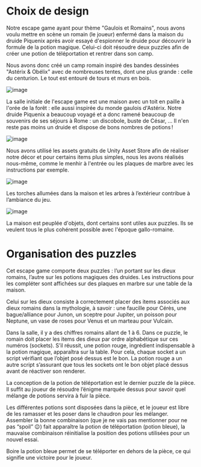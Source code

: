 # Choix de design 

Notre escape game ayant pour thème "Gaulois et Romains", nous avons voulu mettre en scène un romain (le joueur) enfermé dans la maison du druide Piquenix après avoir essayé d'espionner le druide pour découvrir la formule de la potion magique. Celui-ci doit résoudre deux puzzles afin de créer une potion de téléportation et rentrer dans son camp. 

Nous avons donc créé un camp romain inspiré des bandes dessinées "Astérix & Obélix" avec de nombreuses tentes, dont une plus grande : celle du centurion. Le tout est entouré de tours et murs en bois. 

![image](https://github.com/melosamsam/Escape_Game_Gaulois/assets/103419843/adabde2b-585c-45b8-81c9-d1315529f6ed)

La salle initiale de l'escape game est une maison avec un toit en paille à l'orée de la forêt : elle aussi inspirée du monde gaulois d'Astérix. Notre druide Piquenix a beaucoup voyagé et a donc ramené beaucoup de souvenirs de ses séjours à Rome : un discobole, buste de César, ... Il n'en reste pas moins un druide et dispose de bons nombres de potions !  

![image](https://github.com/melosamsam/Escape_Game_Gaulois/assets/103419843/d520447f-b237-4c9a-8cfc-9602ee705db6)

Nous avons utilisé les assets gratuits de Unity Asset Store afin de réaliser notre décor et pour certains items plus simples, nous les avons réalisés nous-même, comme le menhir à l'entrée ou les plaques de marbre avec les instructions par exemple. 

![image](https://github.com/melosamsam/Escape_Game_Gaulois/assets/103419843/6ed82271-d760-4f96-a0e4-be95bf16df8f)

Les torches allumées dans la maison et les arbres à l’extérieur contribue à l’ambiance du jeu. 

![image](https://github.com/melosamsam/Escape_Game_Gaulois/assets/103419843/e6ad916c-8ae7-4b63-b51b-ef49cb7af305)

La maison est peuplée d'objets, dont certains sont utiles aux puzzles. Ils se veulent tous le plus cohérent possible avec l'époque gallo-romaine. 

 
 

# Organisation des puzzles 

Cet escape game comporte deux puzzles : l’un portant sur les dieux romains, l’autre sur les potions magiques des druides. Les instructions pour les compléter sont affichées sur des plaques en marbre sur une table de la maison. 

 

Celui sur les dieux consiste à correctement placer des items associés aux dieux romains dans la mythologie, à savoir : une faucille pour Cérès, une bague/alliance pour Junon, un sceptre pour Jupiter, un poisson pour Neptune, un vase de roses pour Venus et un marteau pour Vulcain.  

Dans la salle, il y a des chiffres romains allant de 1 à 6. Dans ce puzzle, le romain doit placer les items des dieux par ordre alphabétique sur ces numéros (sockets). S’il réussit, une potion rouge, ingrédient indispensable à la potion magique, apparaîtra sur la table. Pour cela, chaque socket a un script vérifiant que l’objet posé dessus est le bon. La potion rouge a un autre script s’assurant que tous les sockets ont le bon objet placé dessus avant de réactiver son renderer.  

La conception de la potion de téléportation est le dernier puzzle de la pièce. Il suffit au joueur de résoudre l’énigme marquée dessus pour savoir quel mélange de potions servira à fuir la pièce.  

Les différentes potions sont disposées dans la pièce, et le joueur est libre de les ramasser et les poser dans le chaudron pour les mélanger. Assembler la bonne combinaison (que je ne vais pas mentionner pour ne pas “spoil” 😉) fait apparaître la potion de téléportation (potion bleue), la mauvaise combinaison réinitialise la position des potions utilisées pour un nouvel essai. 

Boire la potion bleue permet de se téléporter en dehors de la pièce, ce qui signifie une victoire pour le joueur. 
